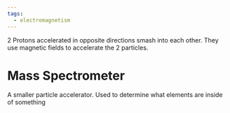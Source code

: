 ```yaml
---
tags:
  - electromagnetism
---
```

2 Protons accelerated in opposite directions smash into each other. They use magnetic fields to accelerate the 2 particles.
# Mass Spectrometer
A smaller particle accelerator.
Used to determine what elements are inside of something